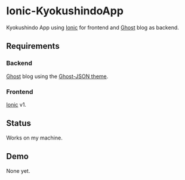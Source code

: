 # Ionic-KyokushindoApp

Kyokushindo App using [Ionic](http://ionicframework.com/) for frontend
and [Ghost](https://github.com/tryghost/Ghost) blog as backend.

## Requirements

### Backend

[Ghost](https://github.com/tryghost/Ghost) blog using the [Ghost-JSON theme](https://github.com/KageKirin/Ghost-JSON).

### Frontend

[Ionic](http://ionicframework.com/) v1.

## Status

Works on my machine.

## Demo

None yet.
